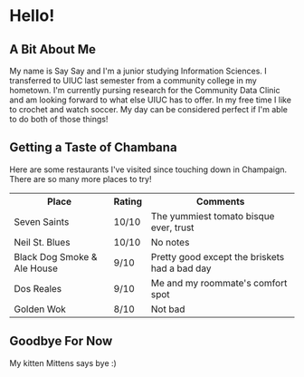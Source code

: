 <h1>Hello!</h1>
<h2>A Bit About Me</h2>
<p>My name is Say Say and I'm a junior studying Information Sciences. I transferred to UIUC last semester from a community college in my hometown. I'm currently pursing research for the Community Data Clinic and am looking forward to what else UIUC has to offer. In my free time I like to crochet and watch soccer. My day can be considered perfect if I'm able to do both of those things!</p>
<h2>Getting a Taste of Chambana</h2>
<p>Here are some restaurants I've visited since touching down in Champaign. There are so many more places to try!</p>
<table>
  <tr>
    <th>Place</th>
    <th>Rating</th>
    <th>Comments</th>
  </tr>
  <tr>
    <td>Seven Saints</td>
    <td>10/10</td>
    <td>The yummiest tomato bisque ever, trust</td>
  </tr>
  <tr>
    <td>Neil St. Blues</td>
    <td>10/10</td>
    <td>No notes</td>
  </tr>
  <tr>
    <td>Black Dog Smoke & Ale House</td>
    <td>9/10</td>
    <td>Pretty good except the briskets had a bad day</td>
  </tr>
  <tr>
    <td>Dos Reales</td>
    <td>9/10</td>
    <td>Me and my roommate's comfort spot</td>
  <tr>
    <td>Golden Wok</td>
    <td>8/10</td>
    <td>Not bad</td>
  </tr>
  </tr>
</table>
<h2>Goodbye For Now</h2>
<p>My kitten Mittens says bye :)</p>
